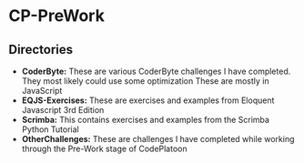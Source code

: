 # CP-PreWork

## Directories
- **CoderByte:**  These are various CoderByte challenges I have completed.  They most likely could use some optimization These are mostly in JavaScript
- **EQJS-Exercises:**  These are exercises and examples from Eloquent Javascript 3rd Edition
- **Scrimba:**  This contains exercises and examples from the Scrimba Python Tutorial
- **OtherChallenges:**  These are challenges I have completed while working through the Pre-Work stage of CodePlatoon

